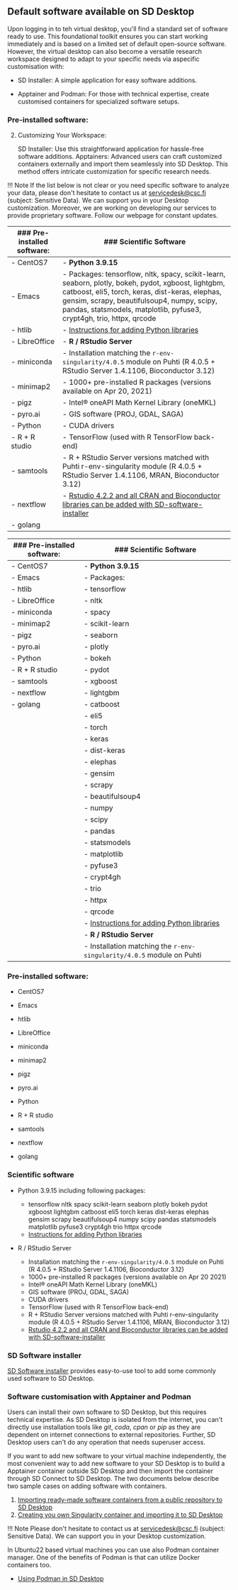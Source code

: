 ## Default software available on SD Desktop

Upon logging in to teh virtual desktop, you'll find a standard set of software ready to use. This foundational toolkit ensures you can start working immediately and is based on  a limited set of default open-source software. However, the virtual desktop can also become a versatile research workspace designed to adapt to your specific needs via aspecific customisation with:


* SD Installer: A simple application for easy software additions.
  
* Apptainer and Podman: For those with technical expertise, create customised containers for specialized software setups.

### Pre-installed software:





2. Customizing Your Workspace:

    SD Installer: Use this straightforward application for hassle-free software additions.
    Apptainers: Advanced users can craft customized containers externally and import them seamlessly into SD Desktop. This method offers intricate customization for specific research needs.

!!! Note
    If the list below is not clear or you need specific software to analyze your data, please don't hesitate to contact us at servicedesk@csc.fi (subject: Sensitive Data). We can support you in your Desktop customization. Moreover, we are working on developing our services to provide proprietary software. Follow our webpage for constant updates. 



| ### Pre-installed software: | ### Scientific Software |
| --------------------------- | ------------------------ |
| - CentOS7                   | - **Python 3.9.15**
| - Emacs                     |   - Packages: tensorflow, nltk, spacy, scikit-learn, seaborn, plotly, bokeh, pydot, xgboost, lightgbm, catboost, eli5, torch, keras, dist-keras, elephas, gensim, scrapy, beautifulsoup4, numpy, scipy, pandas, statsmodels, matplotlib, pyfuse3, crypt4gh, trio, httpx, qrcode
| - htlib                     |   - [Instructions for adding Python libraries](./tutorials/sd-pythonlibs.md)
| - LibreOffice               | - **R / RStudio Server**
| - miniconda                 |   - Installation matching the `r-env-singularity/4.0.5` module on Puhti (R 4.0.5 + RStudio Server 1.4.1106, Bioconductor 3.12)
| - minimap2                  |   - 1000+ pre-installed R packages (versions available on Apr 20, 2021)
| - pigz                      |   - Intel® oneAPI Math Kernel Library (oneMKL)
| - pyro.ai                   |   - GIS software (PROJ, GDAL, SAGA)
| - Python                    |   - CUDA drivers
| - R + R studio              |   - TensorFlow (used with R TensorFlow back-end)
| - samtools                  |   - R + RStudio Server versions matched with Puhti r-env-singularity module (R 4.0.5 + RStudio Server 1.4.1106, MRAN, Bioconductor 3.12)
| - nextflow                  |   - [Rstudio 4.2.2 and all CRAN and Bioconductor libraries can be added with SD-software-installer](./r-in-sd-desktop.md)
| - golang                    |


| ### Pre-installed software: | ### Scientific Software |
| --------------------------- | ------------------------ |
| - CentOS7                   | - **Python 3.9.15**
| - Emacs                     |   - Packages:
| - htlib                     |     - tensorflow
| - LibreOffice               |     - nltk
| - miniconda                 |     - spacy
| - minimap2                  |     - scikit-learn
| - pigz                      |     - seaborn
| - pyro.ai                   |     - plotly
| - Python                    |     - bokeh
| - R + R studio              |     - pydot
| - samtools                  |     - xgboost
| - nextflow                  |     - lightgbm
| - golang                    |     - catboost
|                             |     - eli5
|                             |     - torch
|                             |     - keras
|                             |     - dist-keras
|                             |     - elephas
|                             |     - gensim
|                             |     - scrapy
|                             |     - beautifulsoup4
|                             |     - numpy
|                             |     - scipy
|                             |     - pandas
|                             |     - statsmodels
|                             |     - matplotlib
|                             |     - pyfuse3
|                             |     - crypt4gh
|                             |     - trio
|                             |     - httpx
|                             |     - qrcode
|                             |   - [Instructions for adding Python libraries](./tutorials/sd-pythonlibs.md)
|                             | - **R / RStudio Server**
|                             |   - Installation matching the `r-env-singularity/4.0.5` module on Puhti











### Pre-installed software:


* CentOS7

* Emacs

* htlib

* LibreOffice

* miniconda

* minimap2

* pigz

* pyro.ai

* Python

* R + R studio

* samtools

* nextflow

* golang


 
### Scientific software 

   * Python 3.9.15 including following packages:
        
        * tensorflow nltk spacy scikit-learn seaborn plotly bokeh pydot xgboost lightgbm catboost eli5 torch keras dist-keras elephas gensim scrapy beautifulsoup4 numpy scipy pandas statsmodels matplotlib pyfuse3 crypt4gh trio httpx qrcode 
        * [Instructions for adding Python libraries](./tutorials/sd-pythonlibs.md)
        
   * R / RStudio Server

      * Installation matching the `r-env-singularity/4.0.5` module on Puhti (R 4.0.5 + RStudio Server 1.4.1106, Bioconductor 3.12)
      * 1000+ pre-installed R packages (versions available on Apr 20 2021)
      * Intel® oneAPI Math Kernel Library (oneMKL)
      * GIS software (PROJ, GDAL, SAGA)
      * CUDA drivers 
      * TensorFlow (used with R TensorFlow back-end)
      * R + RStudio Server versions matched with Puhti r-env-singularity module (R 4.0.5 + RStudio Server 1.4.1106, MRAN, Bioconductor 3.12) 
      * [Rstudio 4.2.2 and all CRAN and Bioconductor libraries can be added with SD-software-installer](./r-in-sd-desktop.md)

### SD Software installer

[SD Software installer](./tutorials/sd-software-installer.md) provides easy-to-use tool to add some commonly used software to SD Desktop.

### Software customisation with Apptainer and Podman

Users can install their own software to SD Desktop, but this requires technical expertise. As SD Desktop is isolated from the internet, you can't directly use installation tools like _git_, _coda_, _cpan_ or _pip_ as they are dependent on internet connections to external repositories. Further, SD Desktop users can't do any operation that needs superuser access.

If you want to add new software to your virtual machine independently, the most convenient way to add new software to your SD Desktop is to build a Apptainer container outside SD Desktop and then import the container through SD Connect to SD Desktop. The two documents below describe two sample cases on adding software with containers.

   1. [Importing ready-made software containers from a public repository to SD Desktop](./sd-desktop-singularity.md)
   2. [Creating you own Singularity container and importing it to SD Desktop](./creating_containers.md)


!!! Note
    Please don't hesitate to contact us at servicedesk@csc.fi (subject: Sensitive Data). We can support you in your Desktop customization. 

In Ubuntu22 based virtual machines you can use also Podman container manager. One of the benefits of Podman is that can utilize Docker containers too.

*   [Using Podman in SD Desktop](./tutorials/podman-in-sd-desktop.md)

